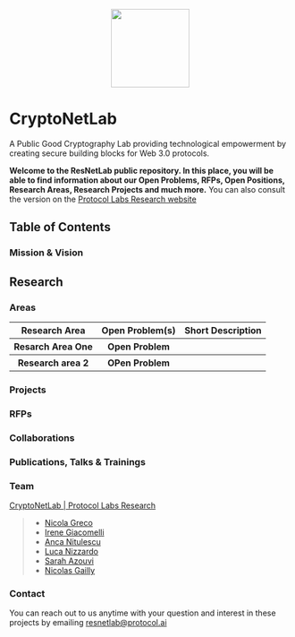 <p align="center">
  <a href="https://research.protocol.ai/research/groups/cryptonetlab/" title="CryptoNetLab">
    <img src="https://research.protocol.ai/groups/cryptonetlab/icon.png" width="140" />
  </a>
</p>

# CryptoNetLab
A Public Good Cryptography Lab providing technological empowerment by creating secure building blocks for Web 3.0 protocols.

**Welcome to the ResNetLab public repository. In this place, you will be able to find information about our Open Problems, RFPs, Open Positions, Research Areas, Research Projects and much more.** You can also consult the version on the [Protocol Labs Research website](https://research.protocol.ai/research/groups/resnetlab)

## Table of Contents

### Mission & Vision

## Research

### Areas

<table>
  <tr>
    <th><b>Research Area</b></th>
    <th><b>Open Problem(s)</b></th>
    <th><b>Short Description</b></th>
  </tr>
   <tr>
    <th><b>Resarch Area One</b></th>
    <th>Open Problem</th>
    <th></th>
  </tr>

  <tr>
    <th><b>Research area 2</b></th>
    <th>OPen Problem</th>
    <th></th>
  </tr>
 
  </table>
  
  ### Projects
  
  ### RFPs
  
  ### Collaborations
  
  
### Publications, Talks & Trainings

### Team
[CryptoNetLab | Protocol Labs Research](https://research.protocol.ai/groups/cryptonetlab/)

> -   [Nicola Greco](https://research.protocol.ai/authors/nicola-greco)
> -   [Irene Giacomelli](https://research.protocol.ai/authors/irene-giacomelli)
> -   [Anca Nitulescu](https://research.protocol.ai/authors/anca-nitulescu/)
> -   [Luca Nizzardo](https://research.protocol.ai/authors/luca-nizzardo)
> -   [Sarah Azouvi](https://research.protocol.ai/authors/sarah-azouvi)
> -   [Nicolas Gailly](https://research.protocol.ai/authors/nicolas-gailly)

### Contact

You can reach out to us anytime with your question and interest in these projects by emailing [resnetlab@protocol.ai](mailto:resnetlab@protocol.ai)

